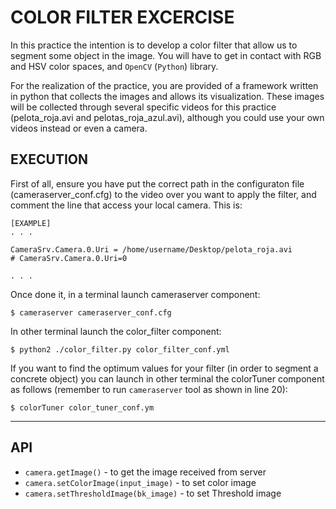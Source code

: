 # COLOR FILTER EXCERCISE
		
In this practice the intention is to develop a color filter that allow us to segment some object in the image. You will have to get in contact with RGB and HSV color spaces, and `OpenCV` (`Python`) library.

For the realization of the practice, you are provided of a framework written in python that collects the images and allows its visualization. These images will be collected through several specific videos for this practice (pelota_roja.avi and pelotas_roja_azul.avi), although you could use your own videos instead or even a camera.


## EXECUTION

First of all, ensure you have put the correct path in the configuraton file (cameraserver_conf.cfg) to the video over you want to apply the filter, and comment the line that access your local camera. This is:

```
[EXAMPLE]
. . .

CameraSrv.Camera.0.Uri = /home/username/Desktop/pelota_roja.avi
# CameraSrv.Camera.0.Uri=0

. . .

```

Once done it, in a terminal launch cameraserver component:
```
$ cameraserver cameraserver_conf.cfg
```

In other terminal launch the color_filter component:
```
$ python2 ./color_filter.py color_filter_conf.yml
```

If you want to find the optimum values for your filter (in order to segment a concrete object) you can launch in other terminal the colorTuner component as follows (remember to run `cameraserver` tool as shown in line 20):

```
$ colorTuner color_tuner_conf.ym
```

-------

## API
* `camera.getImage()` - to get the image received from server
* `camera.setColorImage(input_image)` - to set color image
* `camera.setThresholdImage(bk_image)` - to set Threshold image
